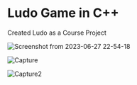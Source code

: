 # Ludo Game in C++
 Created Ludo as a Course Project

![Screenshot from 2023-06-27 22-54-18](https://github.com/M-Usman29/Ludo-Game-in-C-/assets/125122553/00df6b0f-282b-48a8-9f79-cad710ba8598)

![Capture](https://github.com/M-Usman29/Ludo-Game-in-C-/assets/125122553/f14e6d68-ff19-4c5c-a3e4-02977d8ff7bc)

![Capture2](https://github.com/M-Usman29/Ludo-Game-in-C-/assets/125122553/17ace67a-00ab-470a-9823-21165e81aa6b)

